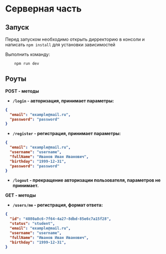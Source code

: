 # Серверная часть

## Запуск

Перед запуском необходимо  открыть дирректорию в консоли и написать `npm install` для установки зависимостей

Выполнить команду:

```shell
    npm run dev
```

## Роуты

<b>POST - методы<b>

- `/login` - авторизация, принимает параметры:

```json
{
  "email": "example@mail.ru",
  "password": "password"
}
```

- `/register` - регистрация, принимает параметры:

```json
{
  "email": "example@mail.ru",
  "username": "username",
  "fullName": "Иванов Иван Иванович",
  "birthday": "1999-12-31",
  "password": "password"
}
```

- `/logout` - прекращение авторизации пользователя, параметров не принимает.


<b>GET - методы<b>

- `/users/me` - регистрация, формат ответа:

```json
{
  "id": "4080a8c6-7f64-4a27-8dbd-85e6c7a15f28",
  "status": "student",
  "email": "example@mail.ru",
  "username": "username",
  "fullName": "Иванов Иван Иванович",
  "birthday": "1999-12-31",
}
```
